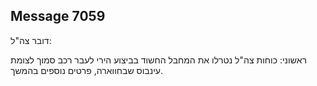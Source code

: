 ## Message 7059

דובר צה"ל:

ראשוני: כוחות צה"ל נטרלו את המחבל החשוד בביצוע הירי לעבר רכב סמוך לצומת עינבוס שבחווארה, פרטים נוספים בהמשך.

